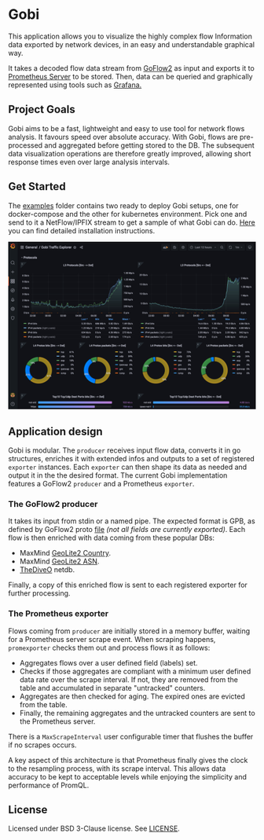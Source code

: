 # Gobi

This application allows you to visualize the highly complex flow Information data exported by network devices, in an easy and understandable graphical way. 

It takes a decoded flow data stream from [GoFlow2](https://github.com/netsampler/goflow2) as input and exports it to [Prometheus Server](https://github.com/prometheus/prometheus) to be stored. Then, data can be queried and graphically represented using tools such as [Grafana.](https://github.com/grafana/grafana)

## Project Goals

Gobi aims to be a fast, lightweight and easy to use tool for network flows analysis. It favours speed over absolute accuracy. With Gobi, flows are pre-processed and aggregated before getting stored to the DB. The subsequent data visualization operations are therefore greatly improved, allowing short response times even over large analysis intervals.

## Get Started

The [examples](examples) folder contains two ready to deploy Gobi setups, one for docker-compose and the other for kubernetes environment. Pick one and send to it a NetFlow/IPFIX stream to get a sample of what Gobi can do. [Here](examples/README.md) you can find detailed installation instructions.

![Gobi Example DashBoard](png/screenshot.png)

## Application design

Gobi is modular. The `producer` receives input flow data, converts it in go structures, enriches it with extended infos and outputs to a set of registered `exporter` instances. Each `exporter` can then shape its data as needed and output it in the the desired format. The current Gobi implementation features a GoFlow2 `producer` and a Prometheus `exporter`.

### The GoFlow2 producer

It takes its input from stdin or a named pipe. The expected format is GPB, as defined by GoFlow2 proto [file](https://github.com/netsampler/goflow2/blob/v1.1.0/pb/flow.proto) *(not all fields are currently exported)*. Each flow is then enriched with data coming from these popular DBs:

* MaxMind [GeoLite2 Country](https://dev.maxmind.com/geoip/geolite2-free-geolocation-data?lang=en).
* MaxMind [GeoLite2 ASN](https://dev.maxmind.com/geoip/docs/databases/asn?lang=en).
* [TheDiveO](https://github.com/thediveo/netdb) netdb.

Finally, a copy of this enriched flow is sent to each registered exporter for further processing.

### The Prometheus exporter

Flows coming from `producer` are initially stored in a memory buffer, waiting for a Prometheus server scrape event. When scraping happens, `promexporter` checks them out and process flows it as follows:

* Aggregates flows over a user defined field (labels) set.
* Checks if those aggregates are compliant with a minimum user defined data rate over the scrape interval. If not, they are removed from the table and accumulated in separate "untracked" counters.
* Aggregates are then checked for aging. The expired ones are evicted from the table.
* Finally, the remaining aggregates and the untracked counters are sent to the Prometheus server.

There is a `MaxScrapeInterval` user configurable timer that flushes the buffer if no scrapes occurs.

A key aspect of this architecture is that Prometheus finally gives the clock to the resampling process, with its scrape interval. This allows data accuracy to be kept to acceptable levels while enjoying the simplicity and performance of PromQL.

## License

Licensed under BSD 3-Clause license. See [LICENSE](LICENSE).
